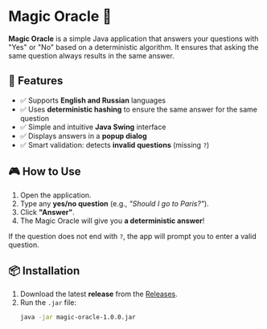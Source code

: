 # Magic Oracle 🔮  
**Magic Oracle** is a simple Java application that answers your questions with "Yes" or "No" based on a deterministic algorithm. It ensures that asking the same question always results in the same answer.

## 🚀 Features  
- ✅ Supports **English and Russian** languages  
- ✅ Uses **deterministic hashing** to ensure the same answer for the same question  
- ✅ Simple and intuitive **Java Swing** interface  
- ✅ Displays answers in a **popup dialog**  
- ✅ Smart validation: detects **invalid questions** (missing `?`)  

## 🎮 How to Use  
1. Open the application.  
2. Type any **yes/no question** (e.g., *"Should I go to Paris?"*).  
3. Click **"Answer"**.  
4. The Magic Oracle will give you **a deterministic answer**!  

If the question does not end with `?`, the app will prompt you to enter a valid question.

## 📦 Installation  
1. Download the latest **release** from the [Releases](https://github.com/teqnitzo/magic-oracle/releases/tag/magic-oracle-v1.0.0).  
2. Run the `.jar` file:  
   ```bash
   java -jar magic-oracle-1.0.0.jar
